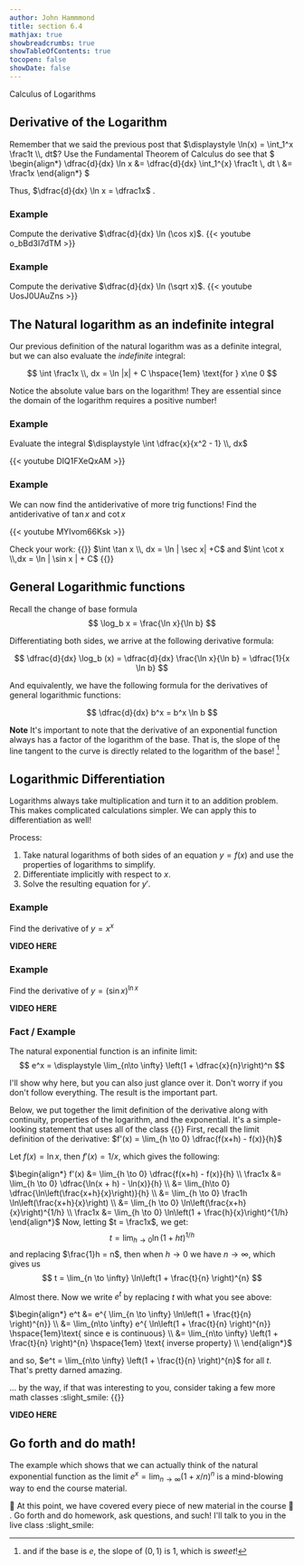 ```yaml
---
author: John Hammmond
title: section 6.4
mathjax: true
showbreadcrumbs: true
showTableOfContents: true
tocopen: false
showDate: false
---
```


Calculus of Logarithms
<!--more-->

## Derivative of the Logarithm

Remember that we said the previous post that $\displaystyle \ln(x) = \int_1^x \frac1t \\, dt$?
Use the Fundamental Theorem of Calculus do see that 
$
\begin{align*}
\dfrac{d}{dx} \ln x &= \dfrac{d}{dx} \int_1^{x} \frac1t \\, dt \\
&= \frac1x
\end{align*} $

Thus, $\dfrac{d}{dx} \ln x = \dfrac1x$ . 

### Example 
Compute the derivative $\dfrac{d}{dx} \ln (\cos x)$.
{{< youtube o_bBd3I7dTM >}}

### Example 
Compute the derivative $\dfrac{d}{dx} \ln (\sqrt x)$.
{{< youtube UosJ0UAuZns >}}


## The Natural logarithm as an indefinite integral

Our previous definition of the natural logarithm was as a definite integral, but we can also evaluate the *indefinite* integral:

$$
\int \frac1x \\, dx = \ln |x| + C  \hspace{1em} \text{for } x\ne 0
$$

Notice the absolute value bars on the logarithm! They are essential since the domain of the logarithm requires a positive number!

### Example

Evaluate the integral $\displaystyle \int \dfrac{x}{x^2 - 1} \\, dx$

{{< youtube DIQ1FXeQxAM >}}

### Example

We can now find the antiderivative of more trig functions! Find the antiderivative of $\tan x$ and $\cot x$

{{< youtube MYIvom66Ksk >}}

Check your work:
{{<spoiler>}}
$\int \tan x \\, dx = \ln | \sec x| +C$ and $\int \cot x \\,dx = \ln | \sin x | + C$
{{</spoiler>}}



## General Logarithmic functions

Recall the change of base formula 
$$
\log_b x = \frac{\ln x}{\ln b}
$$

Differentiating both sides, we arrive at the following derivative formula:

$$
\dfrac{d}{dx} \log_b (x) = \dfrac{d}{dx} \frac{\ln x}{\ln b} = \dfrac{1}{x \ln b}
$$

And equivalently, we have the following formula for the derivatives of general logarithmic functions:

$$
\dfrac{d}{dx} b^x = b^x \ln b
$$

**Note** It's important to note that the derivative of an exponential function always has a factor of the logarithm of the base. That is, the slope of the line tangent to the curve is directly related to the logarithm of the base! [^1]

## Logarithmic Differentiation

Logarithms always take multiplication and turn it to an addition problem. This makes complicated calculations simpler. We can apply this to differentiation as well!

Process:
1. Take natural logarithms of both sides of an equation $y=f(x)$ and use the properties of logarithms to simplify.
2. Differentiate implicitly with respect to $x$.
3. Solve the resulting equation for $y'$.

### Example

Find the derivative of $y = x^x$

**VIDEO HERE**

### Example
Find the derivative of $y= (\sin x)^{\ln x}$

**VIDEO HERE**


### Fact / Example
The natural exponential function is an infinite limit:  
$$
e^x = \displaystyle \lim_{n\to \infty} \left(1 + \dfrac{x}{n}\right)^n
$$

I'll show why here, but you can also just glance over it. Don't worry if you don't follow everything. The result is the important part. 

Below, we put together the limit definition of the derivative along with continuity, properties of the logarithm, and the exponential. It's a simple-looking statement that uses all of the class
{{<spoiler>}}
First, recall the limit definition of the derivative: 
$f'(x) = \lim_{h \to 0} \dfrac{f(x+h) - f(x)}{h}$

Let $f(x) = \ln x$, then $f'(x) = 1/x$, which gives the following:

$\begin{align*}
f'(x) &= \lim_{h \to 0} \dfrac{f(x+h) - f(x)}{h} \\
\frac1x &= \lim_{h \to 0} \dfrac{\ln(x + h) - \ln(x)}{h} \\
&= \lim_{h\to 0} \dfrac{\ln\left(\frac{x+h}{x}\right)}{h} \\
&= \lim_{h \to 0} \frac1h \ln\left(\frac{x+h}{x}\right) \\
&= \lim_{h \to 0} \ln\left(\frac{x+h}{x}\right)^{1/h} \\
\frac1x &= \lim_{h \to 0} \ln\left(1 + \frac{h}{x}\right)^{1/h}
\end{align*}$
Now, letting $t = \frac1x$, we get: 
$$
t = \lim_{h \to 0} \ln\left(1 + ht \right)^{1/h}
$$
and replacing $\frac{1}h = n$, then when $h \to 0$ we have $n \to \infty$, which gives us
$$
t = \lim_{n \to \infty} \ln\left(1 + \frac{t}{n} \right)^{n}
$$

Almost there. Now we write $e^t$ by replacing $t$ with what you see above: 

$\begin{align*}
e^t &= e^{ \lim_{n \to \infty} \ln\left(1 + \frac{t}{n} \right)^{n}} \\ 
&= \lim_{n\to \infty} e^{ \ln\left(1 + \frac{t}{n} \right)^{n}}  \hspace{1em}\text{ since e is continuous} \\
&= \lim_{n\to \infty} \left(1 + \frac{t}{n} \right)^{n} \hspace{1em} \text{ inverse property} \\
\end{align*}$

and so, $e^t =  \lim_{n\to \infty} \left(1 + \frac{t}{n} \right)^{n}$ for all $t$. That's pretty darned amazing. 

... by the way, if that was interesting to you, consider taking a few more math classes :slight_smile: 
{{</spoiler>}}



**VIDEO HERE**



## Go forth and do math!
The example which shows that we can actually think of the natural exponential function as the limit $e^x = \lim_{n\to \infty} (1+x/n)^n$ is a mind-blowing way to end the course material.

🎉 At this point, we have covered every piece of new material in the course :confetti_ball: . Go forth and do homework, ask questions, and such! I'll talk to you in the live class :slight_smile: 





[^1]: and if the base is $e$, the slope of $(0,1)$ is 1, which is *sweet*!